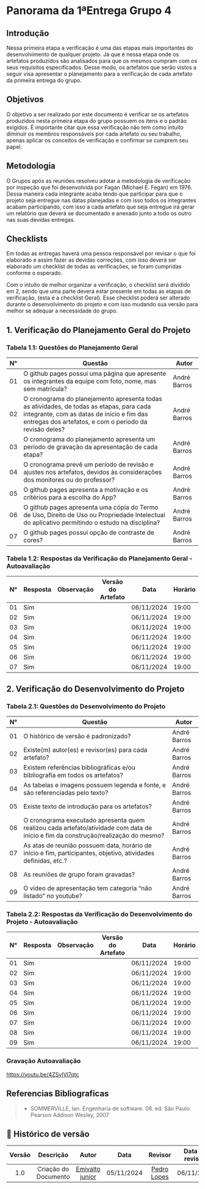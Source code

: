 # Panorama da 1ªEntrega Grupo 4

## Introdução
Nessa primeira etapa a verificação é uma das etapas mais importantes do desenvolvimento de qualquer projeto. Já que é nessa etapa onde os artefatos produzidos são analisados para que os mesmos cumpram com os seus requisitos especificados. Desse modo, os artefatos que serão vistos a seguir visa apresentar o planejamento para a verificação de cada artefato da primeira entrega do grupo.

## Objetivos

O objetivo a ser realizado por este documento é verificar se os artefatos produzidos nesta primeira etapa do grupo possuem os itens e o padrão exigidos. É importante citar que essa verificação não tem como intuito diminuir os membros responsáveis por cada artefato ou seu trabalho, apenas aplicar os conceitos de verificação e confirmar se cumprem seu papel.

## Metodologia

O Grupos após as reuniões resolveu adotar a metodologia de verificação por inspeção que foi desenvolvida por Fagan (Michael E. Fegan) em 1976. Dessa maneira cada integrante acaba tendo que participar para que o projeto seja entregue nas datas planejadas e com isso todos os integrantes acabam participando, com isso a cada artefato que seja entregue irá gerar um relatório que deverá se documentado e anexado junto a todo os outro nas suas devidas entregas.

## Checklists

Em todas as entregas haverá uma pessoa responsável por revisar o que foi elaborado e assim fazer as devidas correções, com isso deverá ser elaborado um checklist de todas as verificações, se foram cumpridas conforme o esperado.

Com o intuito de melhor organizar a verificação, o checklist será dividido em 2, sendo que uma parte deverá estar presente em todas as etapas de verificação, (esta é a checklist Geral). Esse checklist poderá ser alterado durante o desenvolvimento do projeto e com isso mudando sua versão para melhor se adequar a necessidade do grupo.


## 1. Verificação do Planejamento Geral do Projeto

### Tabela 1.1: Questões do Planejamento Geral

| N° |                      Questão                          | Autor |
|----|-------------------------------------------------------|-------|
| 01 | O github pages possui uma página que apresente os integrantes da equipe com foto, nome, mas sem matrícula? | André Barros|
| 02 | O cronograma do planejamento apresenta todas as atividades, de todas as etapas, para cada integrante, com as datas de início e fim das entregas dos artefatos, e com o período da revisão deles? | André Barros |
| 03 | O cronograma do planejamento apresenta um período de gravação da apresentação de cada etapa? | André Barros |
| 04 | O cronograma prevê um período de revisão e ajustes nos artefatos, devidos às considerações dos monitores ou do professor? | André Barros |
| 05 | O github pages apresenta a motivação e os critérios para a escolha do App?  | André Barros |
| 06 | O github pages apresenta uma cópia do Termo de Uso, Direito de Uso ou Propriedade Intelectual do aplicativo permitindo o estudo na disciplina? | André Barros |
| 07 | O github pages possui opção de contraste de cores? | André Barros |


### Tabela 1.2: Respostas da Verificação do Planejamento Geral - Autoavaliação

| N° | Resposta | Observação | Versão do Artefato | Data | Horário |
|----|----------|------------|--------------------|------|---------|
| 01 | Sim |  |  | 06/11/2024 | 19:00 |
| 02 | Sim |  |  | 06/11/2024 | 19:00 |
| 03 | Sim |  |  | 06/11/2024 | 19:00 |
| 04 | Sim |  |  | 06/11/2024 | 19:00 |
| 05 | Sim |  |  | 06/11/2024 | 19:00 |
| 06 | Sim |  |  | 06/11/2024 | 19:00 |
| 07 | Sim |  |  | 06/11/2024 | 19:00 |

## 2. Verificação do Desenvolvimento do Projeto

### Tabela 2.1: Questões do Desenvolvimento do Projeto

| N° |                      Questão                          | Autor |
|----|-------------------------------------------------------|-------|
| 01 | O histórico de versão é padronizado? | André Barros |
| 02 | Existe(m) autor(es) e revisor(es) para cada artefato? | André Barros |
| 03 | Existem referências bibliográficas e/ou bibliografia em todos os artefatos? | André Barros |
| 04 | As tabelas e imagens possuem legenda e fonte, e são referenciadas pelo texto? | André Barros |
| 05 | Existe texto de introdução para os artefatos? | André Barros |
| 06 | O cronograma executado apresenta quem realizou cada artefato/atividade com data de início e fim da construção/realização do mesmo? | André Barros |
| 07 | As atas de reunião possuem data, horário de início e fim, participantes, objetivo, atividades definidas, etc.? | André Barros |
| 08 | As reuniões de grupo foram gravadas? | André Barros |
| 09 | O vídeo de apresentação tem categoria “não listado” no youtube? | André Barros |

### Tabela 2.2: Respostas da Verificação do Desenvolvimento do Projeto - Autoavaliação

| N° | Resposta | Observação | Versão do Artefato | Data | Horário |
|----|----------|------------|--------------------|------|---------|
| 01 | Sim |  |  | 06/11/2024 | 19:00 |
| 02 | Sim |  |  | 06/11/2024 | 19:00 |
| 03 | Sim |  |  | 06/11/2024 | 19:00 |
| 04 | Sim |  |  | 06/11/2024 | 19:00 |
| 05 | Sim |  |  | 06/11/2024 | 19:00 |
| 06 | Sim |  |  | 06/11/2024 | 19:00 |
| 07 | Sim |  |  | 06/11/2024 | 19:00 |
| 08 | Sim |  |  | 06/11/2024 | 19:00 |
| 09 | Sim |  |  | 06/11/2024 | 19:00 |

### Gravação Autoavaliação

https://youtu.be/4ZSyIVl7qtc

## Referencias Bibliograficas

> - SOMMERVILLE, Ian. Engenharia de software. 08. ed. São Paulo: Pearson Addison Wesley, 2007

## 📑 Histórico de versão
| Versão |          Descrição              |     Autor      |      Data      |   Revisor     |    Data de revisão    |  
|:------:|:-------------------------------:|:--------------:|:--------------:|:-------------:|:---------------------:|
|  1.0  | Criação do Documento |[Emivalto junior](https://github.com/EmivaltoJrr)| 05/11/2024   | [Pedro Lopes](https://github.com/pLopess) | 06/11/2024 |

